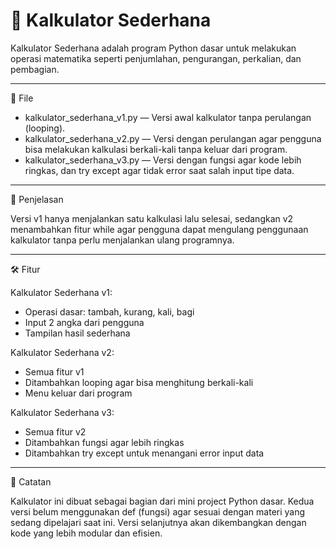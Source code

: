 # 🧮 Kalkulator Sederhana

Kalkulator Sederhana adalah program Python dasar untuk melakukan operasi matematika seperti penjumlahan, pengurangan, perkalian, dan pembagian.

---

📁 File

- kalkulator_sederhana_v1.py — Versi awal kalkulator tanpa perulangan (looping).
- kalkulator_sederhana_v2.py — Versi dengan perulangan agar pengguna bisa melakukan kalkulasi berkali-kali tanpa keluar dari program.
- kalkulator_sederhana_v3.py — Versi dengan fungsi agar kode lebih ringkas, dan try except agar tidak error saat salah input tipe data.

---

🧪 Penjelasan

Versi v1 hanya menjalankan satu kalkulasi lalu selesai, sedangkan v2 menambahkan fitur while agar pengguna dapat mengulang penggunaan kalkulator tanpa perlu menjalankan ulang programnya.

---

🛠 Fitur

Kalkulator Sederhana v1:
- Operasi dasar: tambah, kurang, kali, bagi
- Input 2 angka dari pengguna
- Tampilan hasil sederhana


Kalkulator Sederhana v2:
- Semua fitur v1
- Ditambahkan looping agar bisa menghitung berkali-kali
- Menu keluar dari program

Kalkulator Sederhana v3:
- Semua fitur v2
- Ditambahkan fungsi agar lebih ringkas
- Ditambahkan try except untuk menangani error input data

---

🔁 Catatan

Kalkulator ini dibuat sebagai bagian dari mini project Python dasar.
Kedua versi belum menggunakan def (fungsi) agar sesuai dengan materi yang sedang dipelajari saat ini.
Versi selanjutnya akan dikembangkan dengan kode yang lebih modular dan efisien.
